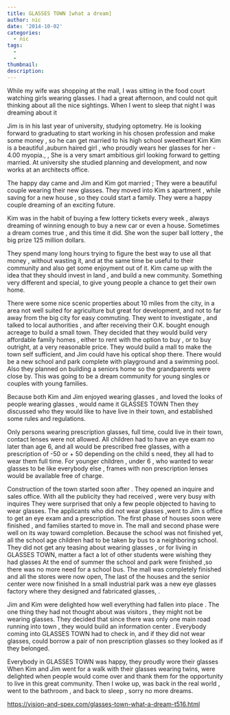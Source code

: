 ```yaml
---
title: GLASSES TOWN [what a dream]
author: nic
date: '2014-10-02'
categories:
  - nic
tags:
  - 
  - 
thumbnail: 
description: 
---
```


While my wife was shopping at the mall, I was sitting in the food court watching girls wearing glasses.
I had a great afternoon, and could not quit thinking about all the nice sightings.
When I went to sleep that night I was dreaming about it

Jim is in his last year of university, studying optometry.
He is looking forward to graduating  to start working in his chosen profession and make some money , so he can get married to his high school sweetheart Kim
Kim is a beautiful ,auburn haired girl , who proudly wears her glasses for her - 4.00 myopia., ,
She is a very smart ambitious girl looking forward to getting married.
At university she studied planning and development, and now works at an architects office.

The happy day came and Jim and Kim got married ;
They were a beautiful couple wearing their new glasses.
They moved into Kim s apartment , while saving for a new house , so they could start a family.
They were a happy couple dreaming of an exciting future.

Kim was in the habit of buying a few lottery tickets every week , always dreaming of winning enough to buy a new car or even a house.
Sometimes a dream comes true , and this time it did.
She won the super ball lottery , the big prize 125 million dollars.

They spend many long hours trying to figure the best way to use all that money , without wasting it, and at the same time be
useful to their community and also get some enjoyment out of it.
Kim came up with the idea that they should invest in land , and build a new community.
Something very different and special, to give young people a chance to get their own home.

There were some nice scenic properties about 10 miles from the city, in a area not well suited for agriculture but great for development, and not to far away from the big city for easy commuting.
They went to investigate , and talked to local authorities , and after receiving their O.K. bought enough acreage to build a small town.
They decided that they would build very affordable family homes , either to rent with the option to buy , or to buy outright, at a very reasonable price.
They would build a mall to make the town self sufficient, and Jim could have his optical shop there.
There would be a new school and park complete with playground and a swimming pool.
Also they planned on building a seniors home so the grandparents were close by.
This was going to be a dream community for young singles or couples with young families.

Because both Kim and Jim enjoyed wearing glasses  , and loved the looks of people wearing glasses , would name it GLASSES TOWN
Then they discussed who they would like to have live in their town, and established some rules and regulations.

Only persons wearing prescription glasses, full time, could live in their town, contact lenses were not allowed.
All children had to have an eye exam no later than age 6, and all would be prescribed free glasses, with a prescription 
of  -50 or + 50 depending on the child s need, they all had to wear them full time.
For younger children , under 6 , who wanted to wear glasses to be like everybody else , frames with non prescription lenses would be available free of charge.

Construction of the town started soon after .
They opened an inquire and sales office.
With all the publicity they had received , were very busy with inquires
They were surprised  that only a few people objected to having to wear glasses.
The applicants who did not wear glasses ,went to Jim s office to get an eye exam and a prescription.
The first phase of houses soon were finished , and families started to move in.
The mall  and second phase were well on its way toward completion.
Because the school was not finished yet, all the school age children had to be taken by bus to a neighboring school.
They did not get any teasing about wearing glasses , or for living in GLASSES TOWN, matter a fact a lot of other students were wishing they had glasses 
At the end of summer the school and park were finished ,so there was no more need for a school bus.
The mall was completely finished  and all the stores were now open, 
The last of the houses and the senior center were now finished 
In a small industrial park was a new eye glasses factory where they designed and fabricated glasses,
.

Jim and Kim were delighted how well everything had fallen into place .
The one thing they had not thought about was visitors , they might not be wearing glasses.
They decided that since there was only one main road running into town , they would build an information center .
Everybody coming into GLASSES TOWN had to check in, and if they did not wear glasses, could borrow a pair of non prescription glasses so they looked as if they belonged.

Everybody in GLASSES TOWN was happy, they proudly wore their glasses 
When Kim and Jim went for a walk with their glasses wearing twins, were delighted when people would come over and thank them for the opportunity to live in this great community.
Then I woke up, was back in the real world , went to the bathroom , and back to sleep , sorry no more dreams.

https://vision-and-spex.com/glasses-town-what-a-dream-t516.html
